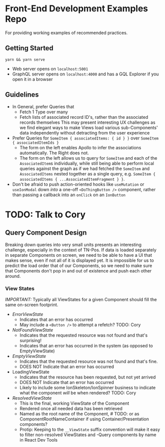 # Front-End Development Examples Repo
For providing working examples of recommended practices.


## Getting Started
```
yarn && yarn serve
```
- Web server opens on `localhost:5001`
- GraphQL server opens on `localhost:4000` and has a GQL Explorer if you open it in a browser


## Guidelines
- In General, prefer Queries that
  - Fetch 1 Type over many
  - Fetch lists of associated record ID's, rather than the associated records themselves
    This may present interesting UX challenges as we find elegant ways to make Views load various sub-Components' data independently without detracting from the user experience
- Prefer Queries for `SomeItem { associatedItems: { id } }` over `SomeItem { associatedItemIds }`
  - The form on the left enables Apollo to infer the associations automatically. The Right does not.
  - The form on the left allows us to query for `SomeItem` and each of the `AssociatedItem`s individually, while still being able to perform local queries against the graph as if we had fetched the `SomeItem` and `AssociatedItems` nested together as a single query, e.g. `SomeItem { associatedItems { ...AssociatedItemFragment } }`.
- Don't be afraid to push action-oriented hooks like `useMutation` or `useIonModal` down _into_ a one-off `<DoThingButton />` component, rather than passing a callback into an `onClick` on an `IonButton`


# TODO: Talk to Cory
## Query Component Design
Breaking down queries into very small units presents an interesting challenge, especially in the context of TN-Pos.
If data is loaded separately in separate Components on screen, we need to be able to have a UI that makes sense, even if not all of it is displayed yet.
It is impossible for us to predict the load order that of our Components, so we need to make sure that Components don't pop in and out of existence and push each other around.


### View States
*IMPORTANT:* Typically all ViewStates for a given Component should fill the same on-screen footprint.
- *ErrorViewState*
  - Indicates that an error has occurred
  - May include a `<Button />` to attempt a refetch? TODO: Cory
- *NotFoundViewState*
  - Indicates that the requested resource was not found and that's surprising!
  - Indicates that an error has occurred in the system (as opposed to EmptyViewState)
- *EmptyViewState*
  - Indicates that the requested resource was not found and that's fine.
  - DOES NOT Indicate that an error has occurred
- LoadingViewState
  - Indicates that the resource has been requested, but not yet arrived
  - DOES NOT Indicate that an error has occurred
  - Likely to include some IonSkeleton/IonSpinner business to indicate what the component _will_ be when rendered? TODO: Cory
- *ResolvedViewState*
  - This is the final, working ViewState of the Component
  - Rendered once all needed data has been retrieved
  - Named as the root name of the Component, # TODO: or as ComponentRootNameContainer if using Container/Presentation components?
  - Protip: Keeping to the `__ViewState` suffix convention will make it easy to filter non-resolved ViewStates and -Query components by name in React Dev Tools
